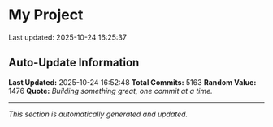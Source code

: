 # My Project


Last updated: 2025-10-24 16:25:37


















































































































































































































































































































































































































































































































































































































































































































































































































































































































































































































































































































































































































































































































































































































































































































































































































































































































































































































































































































































































































































































































































































































































































































































































































































































































































































































































































































































































































































































































































































































































































































































































































































































































































































































































































































































































































































































































































































































































































































































































































































































































































































































































































































































































































































































































































































































































































































































































































































































































































































































































































































































































































































































































































































































































































































































































































































































































































































## Auto-Update Information

**Last Updated:** 2025-10-24 16:52:48
**Total Commits:** 5163
**Random Value:** 1476
**Quote:** _Building something great, one commit at a time._

---
_This section is automatically generated and updated._